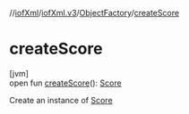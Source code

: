 //[iofXml](../../../index.md)/[iofXml.v3](../index.md)/[ObjectFactory](index.md)/[createScore](create-score.md)

# createScore

[jvm]\
open fun [createScore](create-score.md)(): [Score](../-score/index.md)

Create an instance of [Score](../-score/index.md)
